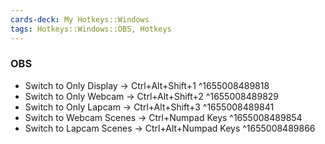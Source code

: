 ```yaml
---
cards-deck: My Hotkeys::Windows
tags: Hotkeys::Windows::OBS, Hotkeys
---
```


### OBS
- Switch to Only Display → Ctrl+Alt+Shift+1 ^1655008489818
- Switch to Only Webcam → Ctrl+Alt+Shift+2 ^1655008489829
- Switch to Only Lapcam → Ctrl+Alt+Shift+3 ^1655008489841
- Switch to Webcam Scenes → Ctrl+Numpad Keys ^1655008489854
- Switch to Lapcam Scenes → Ctrl+Alt+Numpad Keys ^1655008489866
